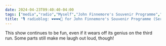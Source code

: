 ```yaml
---
date: 2024-04-23T09:40:40-04:00
tags: ["media","radio","Myself","John Finnemore's Souvenir Programme","John Finnemore"]
title: "🎙️ radioblog: ❤️❤️❤️❤️🖤 for John Finnemore's Souvenir Programme (Series 2)"
---
```

This show continues to be fun, even if it wears off its genius on the third run. Some parts still make me laugh out loud, though!